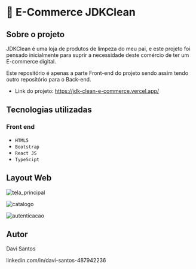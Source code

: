 # 🛒 E-Commerce JDKClean 

## Sobre o projeto

JDKClean é uma loja de produtos de limpeza do meu pai, e este projeto foi pensado inicialmente para suprir a necessidade deste comércio de ter um E-commerce digital. 

Este repositório é apenas a parte Front-end do projeto sendo assim tendo outro repositório para o Back-end.

- Link do projeto: https://jdk-clean-e-commerce.vercel.app/

## Tecnologias utilizadas

### Front end

- `HTML5`
- `Bootstrap`
- `React JS`
- `TypeScipt`

## Layout Web

![tela_principal](https://github.com/DaveScott99/JDKClean_E-commerce/assets/101915085/fc339d02-4c3b-4233-bd83-3addae2a416e)

![catalogo](https://github.com/DaveScott99/JDKClean_E-commerce/assets/101915085/b169b868-6cff-4bf6-bb6e-bdded9f5e2b3)

![autenticacao](https://github.com/DaveScott99/JDKClean_E-commerce/assets/101915085/bd90abbd-b644-440c-b1b0-72901c328795)

## Autor

Davi Santos

linkedin.com/in/davi-santos-487942236
